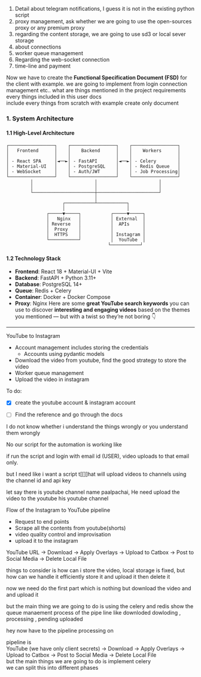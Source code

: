 1. Detail about telegram notifications, I guess it is not in the existing python script
2. proxy management, ask whether we are going to use the open-sources proxy or any premium proxy
3. regarding the content storage, we are going to use sd3 or local sever storage
4. about  connections
5. worker queue management
6. Regarding the web-socket connection
7. time-line and payment

Now we have to create the **Functional Specification Document (FSD)** for the client  with example. 
we are going to implement 
from login connection management etc.. what are things mentioned in the project requirements every things included in this user docs  
include every things from scratch with example
create only document




### 1. System Architecture

#### 1.1 High-Level Architecture
```
┌─────────────────┐    ┌─────────────────┐    ┌─────────────────┐
│   Frontend      │    │    Backend      │    │    Workers      │
│                 │    │                 │    │                 │
│ - React SPA     │◄──►│ - FastAPI       │◄──►│ - Celery        │
│ - Material-UI   │    │ - PostgreSQL    │    │ - Redis Queue   │
│ - WebSocket     │    │ - Auth/JWT      │    │ - Job Processing│
└─────────────────┘    └─────────────────┘    └─────────────────┘
         │                       │                       │
         │                       │                       │
         └───────────────────────┼───────────────────────┘
                                 │
                     ┌───────────┴───────────┐
                     │                       │
               ┌─────▼─────┐           ┌─────▼─────┐
               │   Nginx   │           │ External  │
               │ Reverse   │           │  APIs     │
               │  Proxy    │           │           │
               │  HTTPS    │           │ Instagram │
               └───────────┘           │  YouTube  │
                                      └───────────┘
```

#### 1.2 Technology Stack
- **Frontend**: React 18 + Material-UI + Vite
- **Backend**: FastAPI + Python 3.11+
- **Database**: PostgreSQL 14+
- **Queue**: Redis + Celery
- **Container**: Docker + Docker Compose
- **Proxy**: Nginx
Here are some **great YouTube search keywords** you can use to discover **interesting and engaging videos** based on the themes you mentioned — but with a twist so they’re not boring 👇

---

YouTube  to Instagram

- Account management includes storing the credentials
	- Accounts using  pydantic models 
- Download the video from youtube, find the good strategy to store the video
- Worker queue management
- Upload the video in instagram

To do:
 
- [x] create the youtube account & instagram account
- [ ] Find the reference and go through the docs






I do not know whether i understand the things wrongly or you understand them wrongly

No our script for the automation is working like 

if run the script and login with email id (USER), video uploads to that email only.

but I need like i want a script t[[]]hat will upload videos to  channels using the channel id and api key

let say there is youtube channel name paalpachai, He need upload the video to the youtube his youtube channel




Flow of the Instagram to YouTube  pipeline
- Request to end points 
-  Scrape all the contents from youtube(shorts)
- video quality control and improvisation
- upload it to the instagram 


YouTube URL → Download → Apply Overlays → Upload to Catbox → Post to Social Media → Delete Local File
    

things to consider is 
how can i store the video, local storage is fixed, but how can we handle it efficiently store it and upload it then delete it


now we need do the first part which is nothing but download the video and and upload it 

but the main thing we are going to do is using the celery and redis 
show the queue manaement
 process of the pipe line like downloded dowloding , processing , pending uploaded



 hey now have to the pipeline processing on  
  
pipeline is  
YouTube (we have only client secrets) → Download → Apply Overlays → Upload to Catbox → Post to Social Media → Delete Local File  
but the main things we are going to do is implement celery  
we can split this into different phases


